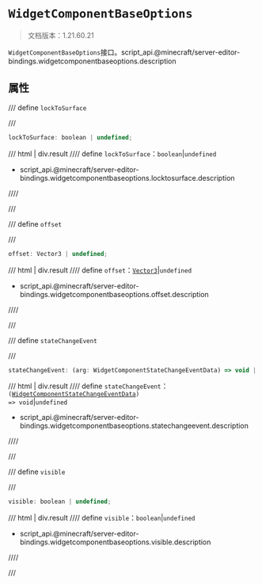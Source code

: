 # `WidgetComponentBaseOptions`

> 文档版本：1.21.60.21

`WidgetComponentBaseOptions`接口。script_api.@minecraft/server-editor-bindings.widgetcomponentbaseoptions.description

## 属性

/// define
`lockToSurface`


///

```js
lockToSurface: boolean | undefined;
```

/// html | div.result
//// define
`lockToSurface`：`boolean`|`undefined`

- script_api.@minecraft/server-editor-bindings.widgetcomponentbaseoptions.locktosurface.description


////

///


/// define
`offset`


///

```js
offset: Vector3 | undefined;
```

/// html | div.result
//// define
`offset`：[`Vector3`](../../server/beta/vector3.md)|`undefined`

- script_api.@minecraft/server-editor-bindings.widgetcomponentbaseoptions.offset.description


////

///


/// define
`stateChangeEvent`


///

```js
stateChangeEvent: (arg: WidgetComponentStateChangeEventData) => void | undefined;
```

/// html | div.result
//// define
`stateChangeEvent`：<code>(<a href="../widgetcomponentstatechangeeventdata/">WidgetComponentStateChangeEventData</a>) =&gt; void</code>|`undefined`

- script_api.@minecraft/server-editor-bindings.widgetcomponentbaseoptions.statechangeevent.description


////

///


/// define
`visible`


///

```js
visible: boolean | undefined;
```

/// html | div.result
//// define
`visible`：`boolean`|`undefined`

- script_api.@minecraft/server-editor-bindings.widgetcomponentbaseoptions.visible.description


////

///

